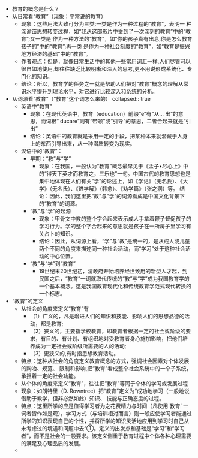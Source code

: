- 教育的概念是什么？
- 从日常看“教育”（现象：平常说的教育）
	- 现象：这些用法大致可分为三类:一类是作为一种过程的“教育”，表明一
	  种深谕亩思想转变过程，如“我从这部影片中受到了一次深刻的教育”中的“教育”;又一类是
	  作为一种方法的“教育”，如“你的孩子真有出息,你是怎么教育孩子的”中的“教育”;再一类
	  是作为一种社会制度的“教育”，如“教育是振兴地方经济的基础”中的“教育”。
	- 作者观点：但是，就像日常生活中的其他一些常用词汇一样,人们尽管可以很自如地使用,却往往缺乏比较明晰和深入的思考,更不用说形成系统化、专门化的知识。
	- 结论：所以，教育学的任务之一就是帮助人们把对“教育”概念的理解从常识水平提升到理论水平，对它进行比较深入和系统的分析。
- 从词源看“教育”（“教育”这个词怎么来的）
  collapsed:: true
	- 英语中“教育”
		- 现象：在现代英语中，教育（education）前缀“e”有"从... 出”的意思，而词根“ ducare”则有“带领”或“引导”的意思，二者合起来就是“引出”
		- 结论：英语中的教育就是采用一定的手段，把某种本来就潜藏于人身上的东西引导出来，从一种潜质转变为现实。
	- 汉语中的“教育”：
		- 早期：“教”与“学”
			- 现象：在我国，一般认为“教育”概念最早见于《孟子•尽心上》中的“得天下英才而教育之，三乐也”一句。中国古代的教育思想也是集中地体现在人们有关“学”的论述上，如《学记》（无名氏）、《大学》（无名氏）、《进学解》（韩愈）、《劝学篇》（张之洞）等。
			  结论：因此，我们这里把“教”与“学”的词源看成是中国文化背景下的“教育”的词源。
		- “教”与“学”的起源
			- 现象：甲骨文中教的整个字合起来表示成人手拿着鞭子督促孩子的学习行为。学的整个字合起来的意思就是孩子在一所房子里学习有关占卜的知识。
			- 结论：因此，从词源上看，“学”与“教”是统一的，是从成人或儿童两个不同的角度来描述同一种社会活动，而“学习”处于这种社会活动的中心位置。
		- “教”与“学”到“教育”
			- 19世纪末20世纪初，清政府开始培养经世致用的新型人才起，到民国之后，“教育”一词就取代传统的“教”与“学”成为我国教育学的一个基本概念。这是我国教育现代化和传统教育学范式现代转换的一个标志。
- “教育”的定义
	- 从社会的角度来定义“教育”有
		- （1）广义的，凡是增进人们的知识和技能、影响人们的思想品德的活动，都是教育;
		- （2）狭义的，主要指学校教育，即教育者根据一定的社会或阶级的要求，有目的、有计划、有组织地对受教育者身心施加影响，把他们培养成为一定社会或阶级所需要的人的活动;
		- （3）更狭义的,有时指思想教育活动。
	- 特点：这种从社会的角度定义教育概念的方式，强调社会因素对个体发展的陶冶、规范、 限制和影响,把“教育”看成整个社会系统中的一个子系统，承担着一定的社会功能。
	- 从个体的角度来定义“教育”，往往把“教育”等同于个体的学习或发展过程
	- 现象：如朗特里（D. Rowntree）把“教育”定义为“成功地学习（一般地说借助于教学，但非必然如此）知识、 技能与正确态度的过程。
	- 特点：这里所学的应是值得学习者为之花费精力与时间（凡使用'教育’ 一词者皆作如是观），学习方式（与培训相对而言）则一般应使学习者能通过所学的知识表现自己的个性，并将所学的知识灵活地应用到学习时自己从未考虑过的境遇和问题中去”①。定义的出发点和基础是“学习”和“学习者”，而不是社会的一般要求。该定义侧重于教育过程中个体各种心理需要的满足及心理品质的发展。
	-